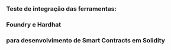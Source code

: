 ### Teste de integração das ferramentas:
### Foundry e Hardhat 
### para desenvolvimento de Smart Contracts em Solidity
